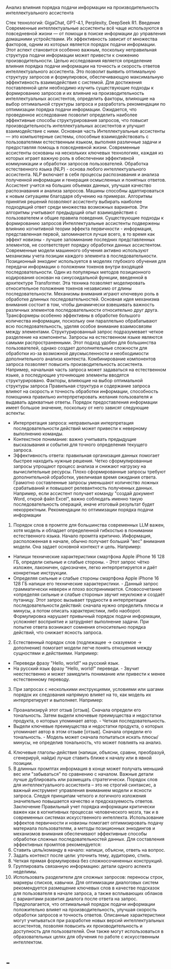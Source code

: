 Анализ влияния порядка подачи информации на производительность интеллектуального ассистента

Стек технологий: GigaChat, GPT-4.1, Perplexity, DeepSeek R1.
Введение
Современные интеллектуальные ассистенты всё чаще используются в повседневной жизни — от помощи в поиске информации до управления домашними устройствами. Их эффективность зависит от множества факторов, одним из которых является порядок подачи информации. Этот аспект становится особенно важным, поскольку неправильная структура подачи информации может привести к снижению производительности.
Целью исследования является определение влияния порядка подачи информации на точность и скорость ответов интеллектуального ассистента. Это позволит выявить оптимальную структуру запросов и формулировок, обеспечивающую максимальную эффективность взаимодействия с системой.
Для достижения поставленной цели необходимо изучить существующие подходы к формированию запросов и их влияние на производительность интеллектуальных ассистентов, определить факторы, влияющие на выбор оптимальной структуры запроса и разработать рекомендации по оптимизации порядка подачи информации. 
Ожидается, что проведенное исследование позволит определить наиболее эффективные способы структурирования запросов, что повысит производительность интеллектуальных ассистентов и улучшит взаимодействие с ними. 
Основная часть
Интеллектуальные ассистенты — это компьютерные системы, способные взаимодействовать с пользователями естественным языком, выполняя различные задачи и предоставляя помощь в повседневной жизни. Современные ассистенты основаны на нескольких ключевых технологиях, каждая из которых играет важную роль в обеспечении эффективной коммуникации и обработки запросов пользователей.
Обработка естественного языка (NLP) - основа любого интеллектуального ассистента. NLP включает в себя процессы распознавания и анализа полученной информации и генерация осмысленных и понятных ответов. 
Ассистент учится на больших объемах данных, улучшая качество распознавания и анализа запросов. Машины способны адаптироваться к новым ситуациям благодаря обучению на примерах.
Алгоритмы принятия решений позволяют ассистенту выбирать наиболее подходящий ответ среди множества возможных вариантов. Эти алгоритмы учитывают предыдущий опыт взаимодействия с пользователем и общие правила поведения.
Существующие подходы к формированию запросов 
Интеллектуальные ассистенты подвержены влиянию когнитивной теории эффекта первичности - информация, представленная первой, запоминается лучше всего, в то время как эффект новизны - лучшее запоминание последних представленных элементов, не соответствует порядку обработки данных ассистентом. 
Современные модели машинного обучения активно используют механизмы учета позиции каждого элемента в последовательности. 
Позиционный энкодинг используется в моделях глубокого обучения для передачи информации о положении токенов внутри входящей последовательности. Один из популярных методов позиционного кодирования основан на синусоидальной функции, введенной в архитектуре Transformer. Эта техника позволяет моделировать относительное положение токенов независимо от длины последовательности. 
Механизмы внимания играют ключевую роль в обработке длинных последовательностей. Основная идея механизма внимания состоит в том, чтобы динамически взвешивать важность различных элементов последовательности относительно друг друга. 
Трансформеры особенно эффективны в обработке большого количества информации, поскольку они параллельно обрабатывают всю последовательность, уделяя особое внимание взаимосвязям между элементами. 
Структурированный запрос подразумевает четкое разделение на компоненты. 
Запросы на естественном языке являются самыми распространенными. Этот подход удобен для большинства пользователей, однако создает дополнительные сложности для обработки из-за возможной двусмысленности и необходимости дополнительного анализа контекста.
Комбинирование компонентов запроса позволяет повысить производительность ассистента. Например, начальная часть запроса может задаваться на естественном языке, а последующие уточняющие элементы вводятся структурировано. 
Факторы, влияющие на выбор оптимальной структуры запроса 
Правильная структура и содержание запроса влияют на скорость и точность обработки информации, способность помощника правильно интерпретировать желания пользователя и выдавать адекватные ответы. 
Порядок предоставления информации имеет большое значение, поскольку от него зависят следующие аспекты: 
- Интерпретация запроса: неправильная интерпретация последовательности действий может привести к неверному выполнению команды. 
- Контекстное понимание: важно учитывать предыдущие высказывания и события для точного определения текущего запроса. 
- Эффективность ответа: правильная организация данных помогает быстрее находить нужные решения. 
Четко сформулированные запросы упрощают процесс анализа и снижают нагрузку на вычислительные ресурсы. Плохо сформированные запросы требуют дополнительной обработки, увеличивая время ожидания ответа. 
Грамотно составленные запросы уменьшают количество ложных срабатываний и повышают релевантность полученных данных. 
Например, если ассистент получает команду "создай документ Word, открой файл Excel", важно соблюдать именно такую последовательность операций, иначе итоговый результат будет некорректным.
Рекомендации по оптимизации порядка подачи информации
1. Порядок слов в промпте для большинства современных LLM важен, хотя модель и обладает определенной гибкостью в понимании естественного языка. 
Начало промпта критично. Информация, расположенная в начале, обычно получает больший "вес" внимания модели. Она задает основной контекст и цель.
Например: 
- Напиши технические характеристики смартфона Apple iPhone 16 128 ГБ, определи сильные и слабые стороны. - Этот запрос чётко изложен, лаконичен, однозначен, легко интерпретируется и даёт конкретные инструкции. 
- Определяя сильные и слабые стороны смартфона Apple iPhone 16 128 ГБ напиши его технические характеристики. - Данный запрос грамматически неверен и плохо воспринимается. Словосочетание «определяя сильные и слабые стороны» звучит неуклюже и создаёт путаницу. Этот запрос вызывает трудности в интерпретации последовательности действий: сначала нужно определить плюсы и минусы, а потом описать характеристики, либо наоборот. Формулировка нарушает привычный порядок подачи информации, усложняет восприятие и затрудняет выполнение задачи. При попытке ответа возникают сомнения относительно порядка действий, что снижает ясность запроса. 
2. Естественный порядок слов (подлежащее -> сказуемое -> дополнение) помогает модели легче понять отношения между сущностями и действиями. 
Например: 
- Переведи фразу "Hello, world!" на русский язык. 
- На русский язык фразу "Hello, world!" переведи. - Звучит неестественно и может замедлить понимание или привести к менее естественному переводу. 
3. При запросах с несколькими инструкциями, условиями или шагами порядок их следования напрямую влияет на то, как модель их интерпретирует и выполняет.
Например: 
- Проанализируй этот отзыв [отзыв]. Сначала определи его тональность. Затем выдели ключевые преимущества и недостатки продукта, о которых упоминает автор. - Четкая последовательность. 
- Выдели ключевые преимущества и недостатки продукта, о которых упоминает автор в этом отзыве [отзыв]. Сначала определи его тональность. - Модель может сначала попытаться искать плюсы/минусы, не определив тональность, что может повлиять на анализ. 
4. Ключевые глаголы-действия (напиши, объясни, сравни, преобразуй, сгенерируй, найди) лучше ставить ближе к началу или в явной позиции. 
5. В длинных промптах информация в конце может получать меньший вес или "забываться" по сравнению с началом. Важные детали лучше дублировать или размещать стратегически.
Порядок слов для интеллектуального ассистента – это не строгий синтаксис, а важный инструмент управления вниманием модели и ясности запроса. Следуя принципам четкого и логичного изложения значительно повышается качество и предсказуемость ответов.
Заключение
Правильный учет порядка информации критически важен как в когнитивных процессах человеческого мозга, так и в современных системах искусственного интеллекта. Использование эффектов первичности и новизны помогает оптимизировать подачу материала пользователям, а методы позиционных энкодингов и механизмов внимания обеспечивают эффективные способы обработки сложных последовательностей данных. 
Для составления эффективных промптов рекомендуется: 
1. Ставить цель/команду в начало: напиши, объясни, ответь на вопрос. 
2. Задать контекст после цели: уточнить тему, аудиторию, стиль. 
3. Четкая прямая формулировка без сложносочиненных конструкций. 
4. Группировать связанную информацию: детали одного аспекта неделимы. 
5. Использовать разделители для сложных запросов: переносы строк, маркеры списков, кавычки. 
Для оптимизации диалоговых систем рекомендуется размещение ключевых слов в качестве подсказок для пользователя в начале запроса, а также всплывающих облаков с вариантами развития диалога после ответа на запрос. 
Предполагается, что оптимальный порядок подачи информации положительно влияет на производительность, улучшая скорость обработки запросов и точность ответов.
Описанные характеристики могут учитываться при разработке новых версий интеллектуальных ассистентов, позволяя повысить их производительность и доступность для пользователей. Они также могут использоваться в образовательных целях для обучения по работе с искусственным интеллектом.
# -
